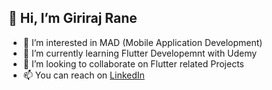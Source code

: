 ## 👋 Hi, I’m **Giriraj Rane**
- 👀 I’m interested in MAD (Mobile Application Development)
- 🌱 I’m currently learning Flutter Developemnt with Udemy
- 💞️ I’m looking to collaborate on Flutter related Projects
- 📫 You can reach on [LinkedIn](www.linkedin.com/in/giriraj-rane)

<!---
girirajrane29/girirajrane29 is a ✨ special ✨ repository because its `README.md` (this file) appears on your GitHub profile.
You can click the Preview link to take a look at your changes.
--->
